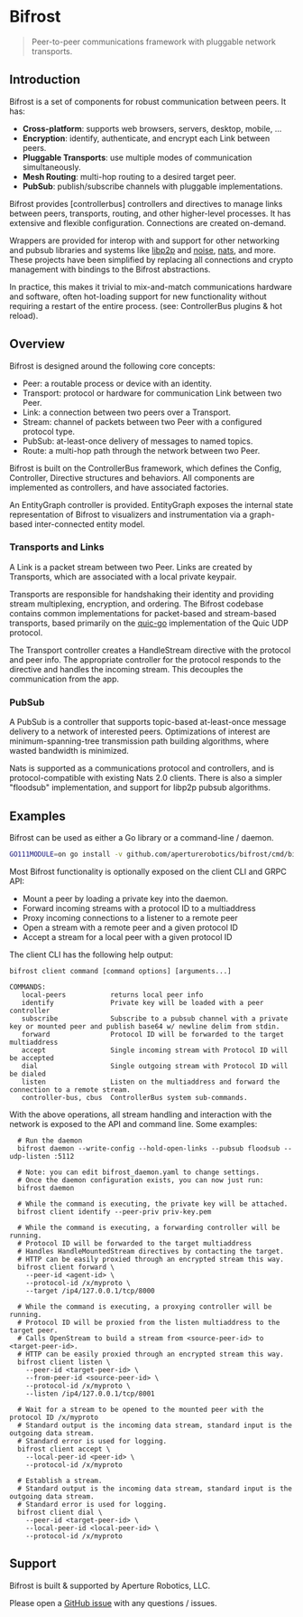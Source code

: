 # Bifrost

> Peer-to-peer communications framework with pluggable network transports.

## Introduction

Bifrost is a set of components for robust communication between peers. It has:

 - **Cross-platform**: supports web browsers, servers, desktop, mobile, ...
 - **Encryption**: identify, authenticate, and encrypt each Link between peers.
 - **Pluggable Transports**: use multiple modes of communication simultaneously.
 - **Mesh Routing**: multi-hop routing to a desired target peer.
 - **PubSub**: publish/subscribe channels with pluggable implementations.

Bifrost provides [controllerbus] controllers and directives to manage links
between peers, transports, routing, and other higher-level processes. It has
extensive and flexible configuration. Connections are created on-demand.

Wrappers are provided for interop with and support for other networking and
pubsub libraries and systems like [libp2p] and [noise], [nats], and more. These
projects have been simplified by replacing all connections and crypto management
with bindings to the Bifrost abstractions.

In practice, this makes it trivial to mix-and-match communications hardware and
software, often hot-loading support for new functionality without requiring a
restart of the entire process. (see: ControllerBus plugins & hot reload).

[libp2p]: https://libp2p.io/
[noise]: https://github.com/perlin-network/noise
[nats]: https://nats.io

## Overview

Bifrost is designed around the following core concepts:

 - Peer: a routable process or device with an identity.
 - Transport: protocol or hardware for communication Link between two Peer.
 - Link: a connection between two peers over a Transport.
 - Stream: channel of packets between two Peer with a configured protocol type.
 - PubSub: at-least-once delivery of messages to named topics.
 - Route: a multi-hop path through the network between two Peer.

Bifrost is built on the ControllerBus framework, which defines the Config,
Controller, Directive structures and behaviors. All components are implemented
as controllers, and have associated factories.

An EntityGraph controller is provided. EntityGraph exposes the internal state
representation of Bifrost to visualizers and instrumentation via a graph-based
inter-connected entity model.

### Transports and Links

A Link is a packet stream between two Peer. Links are created by Transports,
which are associated with a local private keypair.

Transports are responsible for handshaking their identity and providing stream
multiplexing, encryption, and ordering. The Bifrost codebase contains common
implementations for packet-based and stream-based transports, based primarily on
the [quic-go] implementation of the Quic UDP protocol.

[quic-go]: https://github.com/lucas-clemente/quic-go

The Transport controller creates a HandleStream directive with the protocol and
peer info. The appropriate controller for the protocol responds to the directive
and handles the incoming stream. This decouples the communication from the app.

### PubSub

A PubSub is a controller that supports topic-based at-least-once message
delivery to a network of interested peers. Optimizations of interest are
minimum-spanning-tree transmission path building algorithms, where wasted
bandwidth is minimized. 

Nats is supported as a communications protocol and controllers, and is
protocol-compatible with existing Nats 2.0 clients. There is also a simpler
"floodsub" implementation, and support for libp2p pubsub algorithms.

## Examples

Bifrost can be used as either a Go library or a command-line / daemon.

```bash
GO111MODULE=on go install -v github.com/aperturerobotics/bifrost/cmd/bifrost
```

Most Bifrost functionality is optionally exposed on the client CLI and GRPC API:

 - Mount a peer by loading a private key into the daemon.
 - Forward incoming streams with a protocol ID to a multiaddress
 - Proxy incoming connections to a listener to a remote peer
 - Open a stream with a remote peer and a given protocol ID
 - Accept a stream for a local peer with a given protocol ID

The client CLI has the following help output:

```
bifrost client command [command options] [arguments...]

COMMANDS:
   local-peers           returns local peer info
   identify              Private key will be loaded with a peer controller
   subscribe             Subscribe to a pubsub channel with a private key or mounted peer and publish base64 w/ newline delim from stdin.
   forward               Protocol ID will be forwarded to the target multiaddress
   accept                Single incoming stream with Protocol ID will be accepted
   dial                  Single outgoing stream with Protocol ID will be dialed
   listen                Listen on the multiaddress and forward the connection to a remote stream.
   controller-bus, cbus  ControllerBus system sub-commands.
```

With the above operations, all stream handling and interaction with the network
is exposed to the API and command line. Some examples:

```
  # Run the daemon
  bifrost daemon --write-config --hold-open-links --pubsub floodsub --udp-listen :5112
  
  # Note: you can edit bifrost_daemon.yaml to change settings.
  # Once the daemon configuration exists, you can now just run:
  bifrost daemon

  # While the command is executing, the private key will be attached.
  bifrost client identify --peer-priv priv-key.pem

  # While the command is executing, a forwarding controller will be running.
  # Protocol ID will be forwarded to the target multiaddress
  # Handles HandleMountedStream directives by contacting the target.
  # HTTP can be easily proxied through an encrypted stream this way.
  bifrost client forward \
    --peer-id <agent-id> \
    --protocol-id /x/myproto \
    --target /ip4/127.0.0.1/tcp/8000

  # While the command is executing, a proxying controller will be running.
  # Protocol ID will be proxied from the listen multiaddress to the target peer.
  # Calls OpenStream to build a stream from <source-peer-id> to <target-peer-id>.
  # HTTP can be easily proxied through an encrypted stream this way.
  bifrost client listen \
    --peer-id <target-peer-id> \
    --from-peer-id <source-peer-id> \
    --protocol-id /x/myproto \
    --listen /ip4/127.0.0.1/tcp/8001

  # Wait for a stream to be opened to the mounted peer with the protocol ID /x/myproto
  # Standard output is the incoming data stream, standard input is the outgoing data stream.
  # Standard error is used for logging.
  bifrost client accept \
    --local-peer-id <peer-id> \
    --protocol-id /x/myproto 

  # Establish a stream.
  # Standard output is the incoming data stream, standard input is the outgoing data stream.
  # Standard error is used for logging.
  bifrost client dial \
    --peer-id <target-peer-id> \
    --local-peer-id <local-peer-id> \
    --protocol-id /x/myproto
```

## Support

Bifrost is built & supported by Aperture Robotics, LLC.

Please open a [GitHub issue] with any questions / issues.

[GitHub issue]: https://github.com/aperturerobotics/bifrost/issues/new

